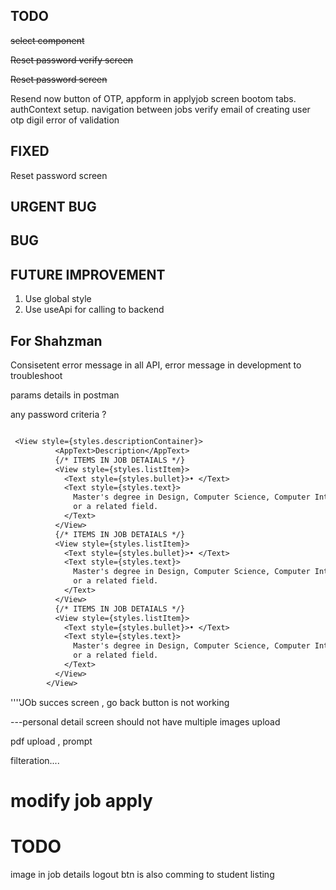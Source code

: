 ## TODO

~~select component~~

~~Reset password verify screen~~

~~Reset password screen~~

Resend now button of OTP,
appform in applyjob screen
bootom tabs.
authContext setup.
navigation between jobs
verify email of creating user otp digil error of validation

## FIXED

Reset password screen

## URGENT BUG

## BUG

## FUTURE IMPROVEMENT

1. Use global style
1. Use useApi for calling to backend

## For Shahzman

Consisetent error message in all API, error message in development to troubleshoot

params details in postman

any password criteria ?

```txt

 <View style={styles.descriptionContainer}>
          <AppText>Description</AppText>
          {/* ITEMS IN JOB DETAIALS */}
          <View style={styles.listItem}>
            <Text style={styles.bullet}>• </Text>
            <Text style={styles.text}>
              Master's degree in Design, Computer Science, Computer Interaction,
              or a related field.
            </Text>
          </View>
          {/* ITEMS IN JOB DETAIALS */}
          <View style={styles.listItem}>
            <Text style={styles.bullet}>• </Text>
            <Text style={styles.text}>
              Master's degree in Design, Computer Science, Computer Interaction,
              or a related field.
            </Text>
          </View>
          {/* ITEMS IN JOB DETAIALS */}
          <View style={styles.listItem}>
            <Text style={styles.bullet}>• </Text>
            <Text style={styles.text}>
              Master's degree in Design, Computer Science, Computer Interaction,
              or a related field.
            </Text>
          </View>
        </View>
```

''''JOb succes screen , go back button is not working

---personal detail screen should not have multiple images upload

pdf upload , prompt

filteration....

# modify job apply

# TODO

image in job details
logout btn is also comming to student listing

